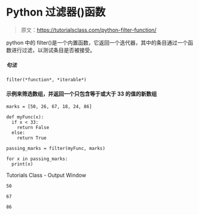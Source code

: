 # Python 过滤器()函数

> 原文：<https://tutorialsclass.com/python-filter-function/>

python 中的 filter()是一个内置函数，它返回一个迭代器，其中的条目通过一个函数进行过滤，以测试条目是否被接受。

##### 句法

`filter(*function*, *iterable*)`

#### 示例来筛选数组，并返回一个只包含等于或大于 33 的值的新数组

```
marks = [50, 26, 67, 18, 24, 86]

def myFunc(x):
  if x < 33:
    return False
  else:
    return True

passing_marks = filter(myFunc, marks)

for x in passing_marks:
  print(x)
```

Tutorials Class - Output Window

```
50

67

86
```